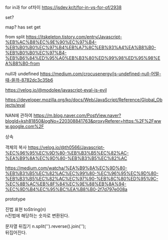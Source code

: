 for in과 for of차이
https://jsdev.kr/t/for-in-vs-for-of/2938

set?

map?
has set get

from split
https://itskeleton.tistory.com/entry/Javascript-%EB%AC%B8%EC%9E%90%EC%97%B4-%EB%B0%B0%EC%97%B4%EB%A7%8C%EB%93%A4%EA%B8%B0-%EB%B0%B0%EC%97%B4-%EB%B6%84%ED%95%A0%EB%B3%80%ED%99%98%ED%95%98%EA%B8%B0-from


null과 undefined
https://medium.com/crocusenergy/js-undefined-null-어떨-때-쓸까-8782dc3c35b6

https://velog.io/@modolee/javascript-eval-is-evil

https://developer.mozilla.org/ko/docs/Web/JavaScript/Reference/Global_Objects/eval

NAN에 관하여
https://m.blog.naver.com/PostView.naver?blogId=ksh81850&logNo=220308841763&proxyReferer=https:%2F%2Fwww.google.com%2F

상속

객체의 복사
https://velog.io/@th0566/Javascript-%EC%96%95%EC%9D%80-%EB%B3%B5%EC%82%AC-%EA%B9%8A%EC%9D%80-%EB%B3%B5%EC%82%AC

https://medium.com/watcha/%EA%B9%8A%EC%9D%80-%EB%B3%B5%EC%82%AC%EC%99%80-%EC%96%95%EC%9D%80-%EB%B3%B5%EC%82%AC%EC%97%90-%EB%8C%80%ED%95%9C-%EC%8B%AC%EB%8F%84%EC%9E%88%EB%8A%94-%EC%9D%B4%EC%95%BC%EA%B8%B0-2f7d797e008a

prototype

진법 표현
toString(n)  
n진법에 해당하는 숫자로 변환된다.

문자열 뒤집기
n.split('').reverse().join('');  
뒤집어진다.
